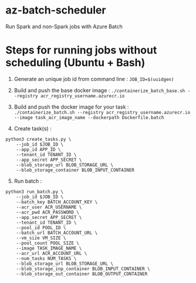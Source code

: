 # az-batch-scheduler
Run Spark and non-Spark jobs with Azure Batch

# Steps for running jobs without scheduling (Ubuntu + Bash)
1. Generate an unique job id from command line : 
```JOB_ID=$(uuidgen)```

2. Build and push the base docker image : 
```./containerize_batch_base.sh --registry acr_registry_username.azurecr.io```

3. Build and push the docker image for your task : 
```./containerize_batch.sh --registry acr_registry_username.azurecr.io --image task_acr_image_name --dockerpath Dockerfile.batch```

4. Create task(s) : 
```
python3 create_tasks.py \
    --job_id $JOB_ID \
    --app_id APP_ID \
    --tenant_id TENANT_ID \
    --app_secret APP_SECRET \
    --blob_storage_url BLOB_STORAGE_URL \
    --blob_storage_container BLOB_INPUT_CONTAINER
```

5. Run batch :
```
python3 run_batch.py \
    --job_id $JOB_ID \
    --batch_key BATCH_ACCOUNT_KEY \
    --acr_user ACR_USERNAME \
    --acr_pwd ACR_PASSWORD \
    --app_secret APP_SECRET \
    --tenant_id TENANT_ID \
    --pool_id POOL_ID \
    --batch_url BATCH_ACCOUNT_URL \
    --vm_size VM_SIZE \
    --pool_count POOL_SIZE \
    --image TASK_IMAGE_NAME \
    --acr_url ACR_ACCOUNT_URL \
    --num_tasks NUM_TASKS \
    --blob_storage_url BLOB_STORAGE_URL \
    --blob_storage_inp_container BLOB_INPUT_CONTAINER \
    --blob_storage_out_container BLOB_OUTPUT_CONTAINER
```
